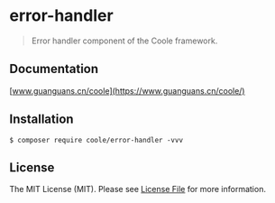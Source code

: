 # error-handler

> Error handler component of the Coole framework.

## Documentation

[www.guanguans.cn/coole](https://www.guanguans.cn/coole/)

## Installation

```shell script
$ composer require coole/error-handler -vvv
```

## License

The MIT License (MIT). Please see [License File](LICENSE) for more information.